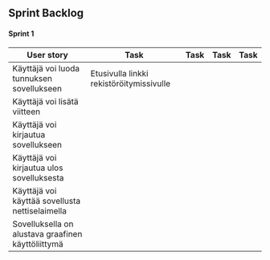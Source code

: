 ## Sprint Backlog
#### Sprint 1

|User story | Task | Task | Task | Task   |
|---|---|---|---|---|
| Käyttäjä voi luoda tunnuksen sovellukseen  |  Etusivulla linkki rekistöröitymissivulle  |   |   |   |
| Käyttäjä voi lisätä viitteen  |   |   |   |   |
| Käyttäjä voi kirjautua sovellukseen  |   |   |   |   |
| Käyttäjä voi kirjautua ulos sovelluksesta |   |   |   |
| Käyttäjä voi käyttää sovellusta nettiselaimella |  |   |  |
| Sovelluksella on alustava graafinen käyttöliittymä |   |   |
